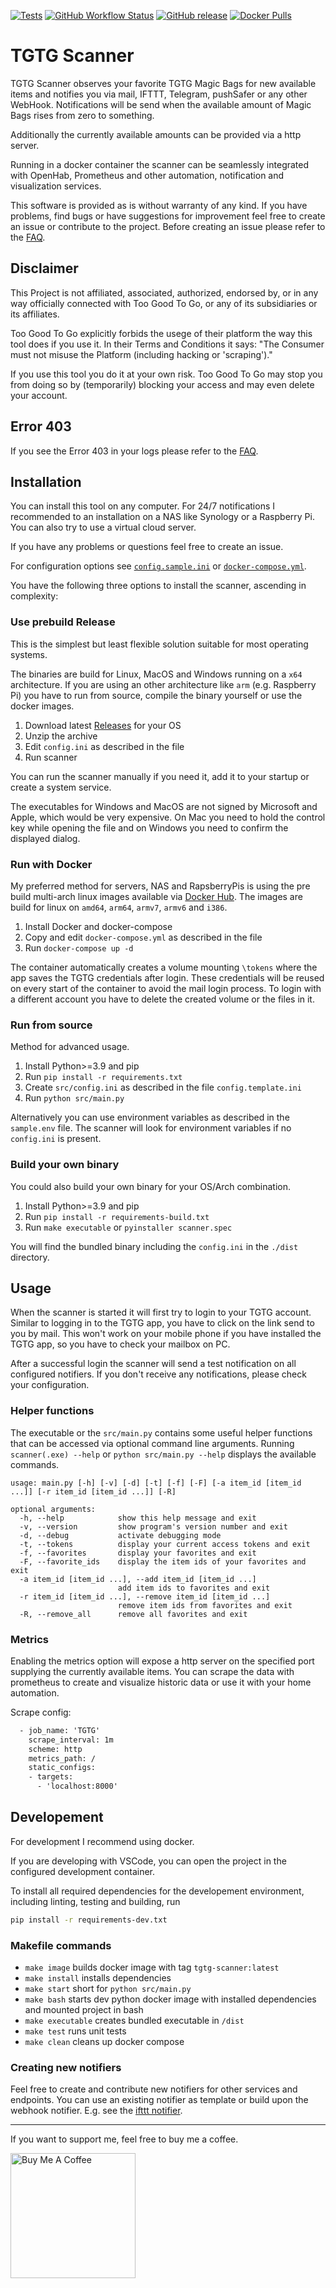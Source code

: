 [![Tests](https://github.com/Der-Henning/tgtg/actions/workflows/tests.yml/badge.svg)](https://github.com/Der-Henning/tgtg/actions/workflows/tests.yml)
[![GitHub Workflow Status](https://img.shields.io/github/actions/workflow/status/der-henning/tgtg/release.yml)](https://github.com/Der-Henning/tgtg/actions/workflows/release.yml)
[![GitHub release](https://img.shields.io/github/release/Der-Henning/tgtg?include_prereleases=&sort=semver&color=blue)](https://github.com/Der-Henning/tgtg/releases/)
[![Docker Pulls](https://img.shields.io/docker/pulls/derhenning/tgtg)](https://hub.docker.com/r/derhenning/tgtg)

# TGTG Scanner

TGTG Scanner observes your favorite TGTG Magic Bags for new available items and notifies you via mail, IFTTT, Telegram, pushSafer or any other WebHook. Notifications will be send when the available amount of Magic Bags rises from zero to something.

Additionally the currently available amounts can be provided via a http server.

Running in a docker container the scanner can be seamlessly integrated with OpenHab, Prometheus and other automation, notification and visualization services.

This software is provided as is without warranty of any kind. If you have problems, find bugs or have suggestions for improvement feel free to create an issue or contribute to the project. Before creating an issue please refer to the [FAQ](https://github.com/Der-Henning/tgtg/wiki/FAQ).

## Disclaimer

This Project is not affiliated, associated, authorized, endorsed by, or in any way officially connected with Too Good To Go, or any of its subsidiaries or its affiliates.

Too Good To Go explicitly forbids the usege of their platform the way this tool does if you use it. In their Terms and Conditions it says: "The Consumer must not misuse the Platform (including hacking or 'scraping')."

If you use this tool you do it at your own risk. Too Good To Go may stop you from doing so by (temporarily) blocking your access and may even delete your account.

## Error 403

If you see the Error 403 in your logs please refer to the [FAQ](https://github.com/Der-Henning/tgtg/wiki/FAQ#1-i-am-getting-error-403-all-the-time).

## Installation

You can install this tool on any computer. For 24/7 notifications I recommended to an installation on a NAS like Synology or a Raspberry Pi. You can also try to use a virtual cloud server.

If you have any problems or questions feel free to create an issue.

For configuration options see [`config.sample.ini`](https://github.com/Der-Henning/tgtg/blob/main/src/config.sample.ini) or [`docker-compose.yml`](https://github.com/Der-Henning/tgtg/blob/main/docker-compose.yml).

You have the following three options to install the scanner, ascending in complexity:

### Use prebuild Release

This is the simplest but least flexible solution suitable for most operating systems.

The binaries are build for Linux, MacOS and Windows running on a `x64` architecture. If you are using an other architecture like `arm` (e.g. Raspberry Pi) you have to run from source, compile the binary yourself or use the docker images.

1. Download latest [Releases](https://github.com/Der-Henning/tgtg/releases) for your OS
2. Unzip the archive
3. Edit `config.ini` as described in the file
4. Run scanner

You can run the scanner manually if you need it, add it to your startup or create a system service.

The executables for Windows and MacOS are not signed by Microsoft and Apple, which would be very expensive.
On Mac you need to hold the control key while opening the file and on Windows you need to confirm the displayed dialog.

### Run with Docker

My preferred method for servers, NAS and RapsberryPis is using the pre build multi-arch linux images available via [Docker Hub](https://hub.docker.com/r/derhenning/tgtg). The images are build for linux on `amd64`, `arm64`, `armv7`, `armv6` and `i386`.

1. Install Docker and docker-compose
2. Copy and edit `docker-compose.yml` as described in the file
3. Run `docker-compose up -d`

The container automatically creates a volume mounting `\tokens` where the app saves the TGTG credentials after login. These credentials will be reused on every start of the container to avoid the mail login process. To login with a different account you have to delete the created volume or the files in it.

### Run from source

Method for advanced usage.

1. Install Python>=3.9 and pip
2. Run `pip install -r requirements.txt`
3. Create `src/config.ini` as described in the file `config.template.ini`
4. Run `python src/main.py`

Alternatively you can use environment variables as described in the `sample.env` file. The scanner will look for environment variables if no `config.ini` is present.

### Build your own binary

You could also build your own binary for your OS/Arch combination.

1. Install Python>=3.9 and pip
2. Run `pip install -r requirements-build.txt`
3. Run `make executable` or `pyinstaller scanner.spec`

You will find the bundled binary including the `config.ini` in the `./dist` directory.

## Usage

When the scanner is started it will first try to login to your TGTG account. Similar to logging in to the TGTG app, you have to click on the link send to you by mail. This won't work on your mobile phone if you have installed the TGTG app, so you have to check your mailbox on PC.

After a successful login the scanner will send a test notification on all configured notifiers. If you don't receive any notifications, please check your configuration.

### Helper functions

The executable or the `src/main.py` contains some useful helper functions that can be accessed via optional command line arguments. Running `scanner(.exe) --help` or `python src/main.py --help` displays the available commands.

````
usage: main.py [-h] [-v] [-d] [-t] [-f] [-F] [-a item_id [item_id ...]] [-r item_id [item_id ...]] [-R]

optional arguments:
  -h, --help            show this help message and exit
  -v, --version         show program's version number and exit
  -d, --debug           activate debugging mode
  -t, --tokens          display your current access tokens and exit
  -f, --favorites       display your favorites and exit
  -F, --favorite_ids    display the item ids of your favorites and exit
  -a item_id [item_id ...], --add item_id [item_id ...]
                        add item ids to favorites and exit
  -r item_id [item_id ...], --remove item_id [item_id ...]
                        remove item ids from favorites and exit
  -R, --remove_all      remove all favorites and exit
````

### Metrics

Enabling the metrics option will expose a http server on the specified port supplying the currently available items. You can scrape the data with prometheus to create and visualize historic data or use it with your home automation.

Scrape config:

````xml
  - job_name: 'TGTG'
    scrape_interval: 1m
    scheme: http
    metrics_path: /
    static_configs:
    - targets:
      - 'localhost:8000'
````

## Developement

For development I recommend using docker.

If you are developing with VSCode, you can open the project in the configured development container.

To install all required dependencies for the developement environment, including linting, testing and building, run

````bash
pip install -r requirements-dev.txt
````

### Makefile commands

- `make image` builds docker image with tag `tgtg-scanner:latest`
- `make install` installs dependencies
- `make start` short for `python src/main.py`
- `make bash` starts dev python docker image with installed dependencies and mounted project in bash
- `make executable` creates bundled executable in `/dist`
- `make test` runs unit tests
- `make clean` cleans up docker compose

### Creating new notifiers

Feel free to create and contribute new notifiers for other services and endpoints. You can use an existing notifier as template or build upon the webhook notifier. E.g. see the [ifttt notifier](https://github.com/Der-Henning/tgtg/blob/main/src/notifiers/ifttt.py).

---
If you want to support me, feel free to buy me a coffee.

<a href="https://www.buymeacoffee.com/henning" target="_blank"><img src="https://cdn.buymeacoffee.com/buttons/v2/default-yellow.png" alt="Buy Me A Coffee" width="200"></a>
